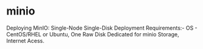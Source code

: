 # minio
Deploying MinIO: Single-Node Single-Disk
Deployment Requirements:- OS - CentOS/RHEL or Ubuntu, One Raw Disk Dedicated for minio Storage, Internet Acess.
